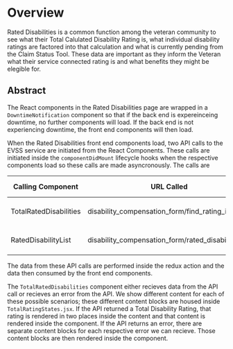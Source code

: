 # Overview

Rated Disabilities is a common function among the veteran community to see what their Total Calulated Disability Rating is, what individual disability ratings are factored into that calculation and what is currently pending from the Claim Status Tool. These data are important as they inform the Veteran what their service connected rating is and what benefits they might be elegible for.

## Abstract

The React components in the Rated Disabilities page are wrapped in a `DowntimeNotification` component so that if the back end is expereinceing downtime, no further components will load. If the back end is not experiencing downtime, the front end components will then load.

When the Rated Disabilities front end components load, two API calls to the EVSS service are initiated from the React Components. These calls are initiated inside the `componentDidMount` lifecycle hooks when the respective components load so these calls are made asyncronously. The calls are

| Calling Component | URL Called | Data returned |
| --------------------|------------|------------------|
| TotalRatedDisabilities | disability_compensation_form/find_rating_info_pid | Total Disability Rating |
| RatedDisabilityList | disability_compensation_form/rated_disabilities | Individual Disability Ratings |

The data from these API calls are performed inside the redux action and the data then consumed by the front end components. 

The `TotalRatedDisabilities` component either recieves data from the API call or recieves an error from the API. We show different content for each of these possible scenarios; these different content blocks are housed inside `TotalRatingStates.jsx`. If the API returned a Total Disability Rating, that rating is rendered in two places inside the content and that content is rendered inside the component. If the API returns an error, there are separate content blocks for each respective error we can recieve. Those content blocks are then rendered inside the component.
